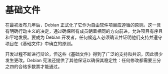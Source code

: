 # 基础文件

在最初发布几年后，Debian 正式化了它作为自由软件项目应遵循的原则。这一具有明确行动主义的决定，通过确保所有成员朝着相同的方向前进，允许项目有序且和平地发展。要成为 Debian 开发者，任何候选人必须确认并证明他们支持并遵守项目在《基础文件》中确立的原则。

开发过程不断进行辩论，但这些《基础文件》得到了广泛的支持和共识，因此很少发生更改。Debian 宪法还提供了其他保证以确保其稳定性：任何修改都需要三分之四的合格多数票才能通过。